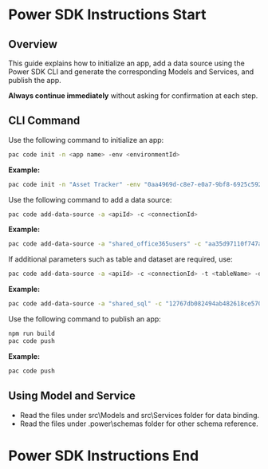 # Power SDK Instructions Start
## Overview

This guide explains how to initialize an app, add a data source using the Power SDK CLI and generate the corresponding Models and Services, and publish the app.

**Always continue immediately** without asking for confirmation at each step.

## CLI Command

Use the following command to initialize an app:

```bash
pac code init -n <app name> -env <environmentId>
```

**Example:**

```bash
pac code init -n "Asset Tracker" -env "0aa4969d-c8e7-e0a7-9bf8-6925c5922de3"
```

Use the following command to add a data source:

```bash
pac code add-data-source -a <apiId> -c <connectionId>
```

**Example:**

```bash
pac code add-data-source -a "shared_office365users" -c "aa35d97110f747a49205461cbfcf8558"
```

If additional parameters such as table and dataset are required, use:

```bash
pac code add-data-source -a <apiId> -c <connectionId> -t <tableName> -d <datasetName>
```

**Example:**

```bash
pac code add-data-source -a "shared_sql" -c "12767db082494ab482618ce5703fe6e9" -t "[dbo].[MobileDeviceInventory]" -d "paconnectivitysql0425.database.windows.net,paruntimedb"
```

Use the following command to publish an app:

```bash
npm run build
pac code push
```

**Example:**

```bash
pac code push
```

## Using Model and Service

- Read the files under src\Models and src\Services folder for data binding.
- Read the files under .power\schemas folder for other schema reference.
# Power SDK Instructions End